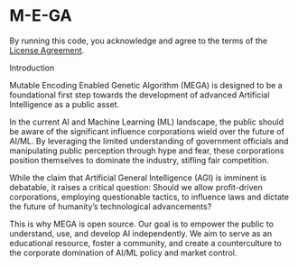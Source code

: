 # M-E-GA
By running this code, you acknowledge and agree to the terms of the [License Agreement](LICENSE.txt). 


Introduction

Mutable Encoding Enabled Genetic Algorithm (MEGA) is designed to be a foundational first step towards the development of advanced Artificial Intelligence as a public asset.

In the current AI and Machine Learning (ML) landscape, the public should be aware of the significant influence corporations wield over the future of AI/ML. By leveraging the limited understanding of government officials and manipulating public perception through hype and fear, these corporations position themselves to dominate the industry, stifling fair competition.

While the claim that Artificial General Intelligence (AGI) is imminent is debatable, it raises a critical question: Should we allow profit-driven corporations, employing questionable tactics, to influence laws and dictate the future of humanity’s technological advancements?

This is why MEGA is open source. Our goal is to empower the public to understand, use, and develop AI independently. We aim to serve as an educational resource, foster a community, and create a counterculture to the corporate domination of AI/ML policy and market control.

